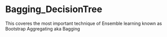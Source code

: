 # Bagging_DecisionTree
This coveres the most important technique of Ensemble learning known as Bootstrap Aggregating aka Bagging
